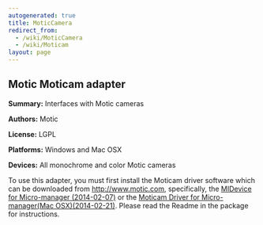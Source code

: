 ```yaml
---
autogenerated: true
title: MoticCamera
redirect_from:
  - /wiki/MoticCamera
  - /wiki/Moticam
layout: page
---
```


## Motic Moticam adapter

**Summary:** Interfaces with Motic cameras

**Authors:** Motic

**License:** LGPL

**Platforms:** Windows and Mac OSX

**Devices:** All monochrome and color Motic cameras

To use this adapter, you must first install the Moticam driver software
which can be downloaded from
[<http://www.motic.com>](http://www.motic.com/As_Support_Download/),
specifically, the [MIDevice for Micro-manager
(2014-02-07)](http://www.motic.com/As_Support_Download/d56.html) or the
[Moticam Driver for Micro-manager(Mac
OSX)(2014-02-21)](http://www.motic.com/As_Support_Download/d93.html).
Please read the Readme in the package for instructions.
